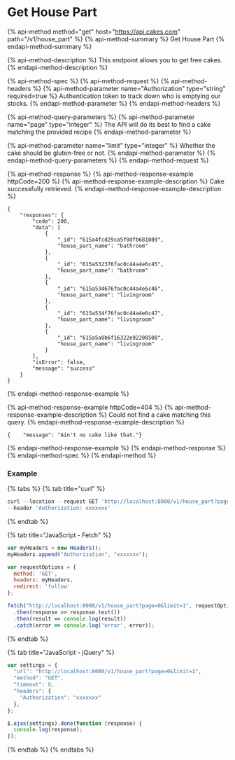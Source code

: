 # Get House Part

{% api-method method="get" host="https://api.cakes.com" path="/v1/house\_part" %}
{% api-method-summary %}
Get House Part
{% endapi-method-summary %}

{% api-method-description %}
This endpoint allows you to get free cakes.
{% endapi-method-description %}

{% api-method-spec %}
{% api-method-request %}
{% api-method-headers %}
{% api-method-parameter name="Authorization" type="string" required=true %}
Authentication token to track down who is emptying our stocks.
{% endapi-method-parameter %}
{% endapi-method-headers %}

{% api-method-query-parameters %}
{% api-method-parameter name="page" type="integer" %}
The API will do its best to find a cake matching the provided recipe
{% endapi-method-parameter %}

{% api-method-parameter name="limit" type="integer" %}
Whether the cake should be gluten-free or not.
{% endapi-method-parameter %}
{% endapi-method-query-parameters %}
{% endapi-method-request %}

{% api-method-response %}
{% api-method-response-example httpCode=200 %}
{% api-method-response-example-description %}
Cake successfully retrieved.
{% endapi-method-response-example-description %}

```
{
    "responses": {
        "code": 200,
        "data": [
            {
                "_id": "615a4fcd29ca5f0dfb681089",
                "house_part_name": "bathroom"
            },
            {
                "_id": "615a532376fac0c44a4e6c45",
                "house_part_name": "bathroom"
            },
            {
                "_id": "615a534676fac0c44a4e6c46",
                "house_part_name": "livingroom"
            },
            {
                "_id": "615a534f76fac0c44a4e6c47",
                "house_part_name": "livingroom"
            },
            {
                "_id": "615a5a8b6f16322e92208508",
                "house_part_name": "livingroom"
            }
        ],
        "isError": false,
        "message": "success"
    }
}
```
{% endapi-method-response-example %}

{% api-method-response-example httpCode=404 %}
{% api-method-response-example-description %}
Could not find a cake matching this query.
{% endapi-method-response-example-description %}

```
{    "message": "Ain't no cake like that."}
```
{% endapi-method-response-example %}
{% endapi-method-response %}
{% endapi-method-spec %}
{% endapi-method %}

### Example

{% tabs %}
{% tab title="curl" %}
```javascript
curl --location --request GET 'http://localhost:8080/v1/house_part?page=0&limit=1' \
--header 'Authorization: xxxxxxx'
```
{% endtab %}

{% tab title="JavaScript - Fetch" %}
```javascript
var myHeaders = new Headers();
myHeaders.append("Authorization", "xxxxxxx");

var requestOptions = {
  method: 'GET',
  headers: myHeaders,
  redirect: 'follow'
};

fetch("http://localhost:8080/v1/house_part?page=0&limit=1", requestOptions)
  .then(response => response.text())
  .then(result => console.log(result))
  .catch(error => console.log('error', error));
```
{% endtab %}

{% tab title="JavaScript - jQuery" %}
```javascript
var settings = {
  "url": "http://localhost:8080/v1/house_part?page=0&limit=1",
  "method": "GET",
  "timeout": 0,
  "headers": {
    "Authorization": "xxxxxxx"
  },
};

$.ajax(settings).done(function (response) {
  console.log(response);
});
```
{% endtab %}
{% endtabs %}

